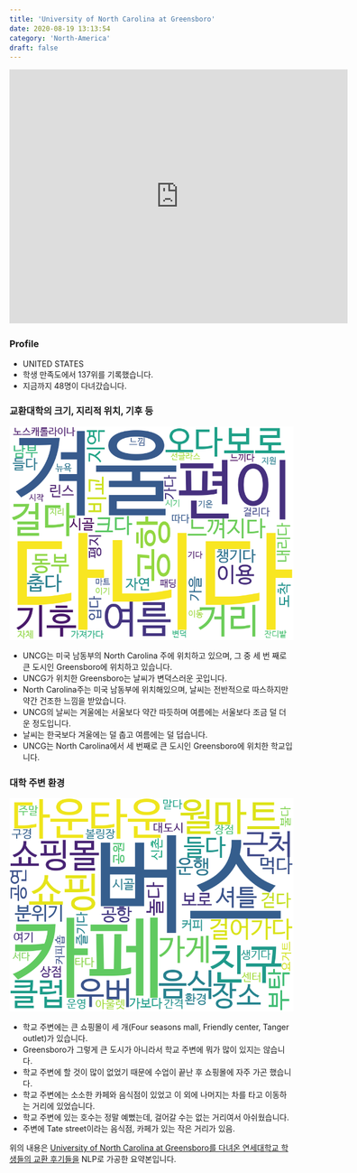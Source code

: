 ```yaml
---
title: 'University of North Carolina at Greensboro'
date: 2020-08-19 13:13:54
category: 'North-America'
draft: false
---
```


<iframe
width="600"
height="450"
frameborder="0" style="border:0"
src="https://www.google.com/maps/embed/v1/place?key=AIzaSyC9e1AME-pVmWC4hBpFdu5S4dKzyepa3HQ&q=University+of+North+Carolina+at+Greensboro&center=36.068929600000004,-79.8101975&zoom=14" allowfullscreen>
</iframe>

### Profile

* UNITED STATES
* 학생 만족도에서 137위를 기록했습니다.
* 지금까지 48명이 다녀갔습니다. 

### 교환대학의 크기, 지리적 위치, 기후 등

![gen_info-WordCloud](../univ_wordclouds_okt/gen_info/US000225_gen_info_okt.png)

* UNCG는 미국 남동부의 North Carolina 주에 위치하고 있으며, 그 중 세 번 째로 큰 도시인 Greensboro에 위치하고 있습니다.
* UNCG가 위치한 Greensboro는 날씨가 변덕스러운 곳입니다.
* North Carolina주는 미국 남동부에 위치해있으며, 날씨는 전반적으로 따스하지만 약간 건조한 느낌을 받았습니다.
* UNCG의 날씨는 겨울에는 서울보다 약간 따듯하며 여름에는 서울보다 조금 덜 더운 정도입니다.
* 날씨는 한국보다 겨울에는 덜 춥고 여름에는 덜 덥습니다.
* UNCG는 North Carolina에서 세 번째로 큰 도시인 Greensboro에 위치한 학교입니다.


### 대학 주변 환경

![env_info-WordCloud](../univ_wordclouds_okt/env_info/US000225_env_info_okt.png)

* 학교 주변에는 큰 쇼핑몰이 세 개(Four seasons mall, Friendly center, Tanger outlet)가 있습니다.
* Greensboro가 그렇게 큰 도시가 아니라서 학교 주변에 뭐가 많이 있지는 않습니다.
* 학교 주변에 할 것이 많이 없었기 때문에 수업이 끝난 후 쇼핑몰에 자주 가곤 했습니다.
* 학교 주변에는 소소한 카페와 음식점이 있었고 이 외에 나머지는 차를 타고 이동하는 거리에 있었습니다.
* 학교 주변에 있는 호수는 정말 예뻤는데, 걸어갈 수는 없는 거리여서 아쉬웠습니다.
* 주변에 Tate street이라는 음식점, 카페가 있는 작은 거리가 있음.


위의 내용은 [University of North Carolina at Greensboro를 다녀온 연세대학교 학생들의 교환 후기들을](http://oia.yonsei.ac.kr/partner/expReport.asp?ucode=US000225&bgbn=A) NLP로 가공한 요약본입니다. 
